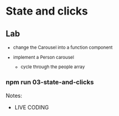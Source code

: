 <!-- .slide: class="exercice" -->

# State and clicks

## Lab

<small>

- change the Carousel into a function component

- implement a Person carousel
  - cycle through the people array

</small>

### npm run 03-state-and-clicks

Notes:

- LIVE CODING
